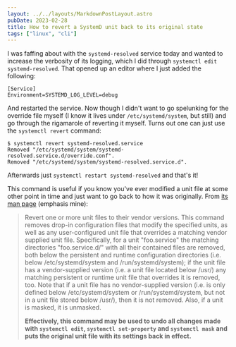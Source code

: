 ```yaml
---
layout: ../../layouts/MarkdownPostLayout.astro
pubDate: 2023-02-28
title: How to revert a SystemD unit back to its original state
tags: ["linux", "cli"]
---
```

I was faffing about with the `systemd-resolved` service today and wanted to increase the verbosity of its logging, which I did through `systemctl edit systemd-resolved`. That opened up an editor where I just added the following:

```
[Service]
Environment=SYSTEMD_LOG_LEVEL=debug
```

And restarted the service. Now though I didn't want to go spelunking for the override file myself (I know it lives under `/etc/systemd/system`, but still) and go through the rigamarole of reverting it myself. Turns out one can just use the `systemctl revert` command:

```shell
$ systemctl revert systemd-resolved.service
Removed "/etc/systemd/system/systemd-resolved.service.d/override.conf".
Removed "/etc/systemd/system/systemd-resolved.service.d".
```

Afterwards just `systemctl restart systemd-resolved` and that's it!

This command is useful if you know you've ever modified a unit file at some other point in time and just want to go back to how it was originally. From [its man page](https://www.mankier.com/1/systemctl) (emphasis mine):

> Revert one or more unit files to their vendor versions. This command removes drop-in configuration files that modify the specified units, as well as any user-configured unit file that overrides a matching vendor supplied unit file. Specifically, for a unit "foo.service" the matching directories "foo.service.d/" with all their contained files are removed, both below the persistent and runtime configuration directories (i.e. below /etc/systemd/system and /run/systemd/system); if the unit file has a vendor-supplied version (i.e. a unit file located below /usr/) any matching persistent or runtime unit file that overrides it is removed, too. Note that if a unit file has no vendor-supplied version (i.e. is only defined below /etc/systemd/system or /run/systemd/system, but not in a unit file stored below /usr/), then it is not removed. Also, if a unit is masked, it is unmasked.
>
> **Effectively, this command may be used to undo all changes made with `systemctl edit`, `systemctl set-property` and `systemctl mask` and puts the original unit file with its settings back in effect.**
